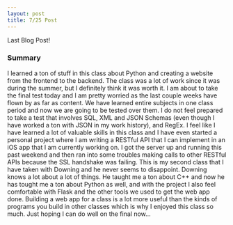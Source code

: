 ```yaml
---
layout: post
title: 7/25 Post
---
```


Last Blog Post!

### Summary

I learned a ton of stuff in this class about Python and creating a website from the frontend to the backend. The class was a lot of work since it was during the summer, but I definitely think it was worth it. I am about to take the final test today and I am pretty worried as the last couple weeks have flown by as far as content. We have learned entire subjects in one class period and now we are going to be tested over them. I do not feel prepared to take a test that involves SQL, XML and JSON Schemas (even though I have worked a ton with JSON in my work history), and RegEx. I feel like I have learned a lot of valuable skills in this class and I have even started a personal project where I am writing a RESTful API that I can implement in an iOS app that I am currently working on. I got the server up and running this past weekend and then ran into some troubles making calls to other RESTful APIs because the SSL handshake was failing. This is my second class that I have taken with Downing and he never seems to disappoint. Downing knows a lot about a lot of things. He taught me a ton about C++ and now he has tought me a ton about Python as well, and with the project I also feel comfortable with Flask and the other tools we used to get the web app done. Building a web app for a class is a lot more useful than the kinds of programs you build in other classes which is why I enjoyed this class so much. Just hoping I can do well on the final now...
